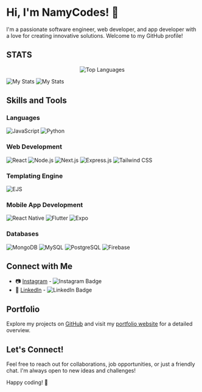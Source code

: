 
# Hi, I'm NamyCodes! 👋

I'm a passionate software engineer, web developer, and app developer with a love for creating innovative solutions. Welcome to my GitHub profile!

## STATS
<p align="center">
  <img align="center" src="https://github-readme-stats.vercel.app/api/top-langs/?username=namycodes&layout=compact&langs_count=8&theme=radical" alt="Top Languages">

![My Stats](https://github-readme-stats.vercel.app/api?username=namycodes&show_icons=true&theme=radical)  <!-- Commit Streak Section -->
![My Stats](https://github-readme-streak-stats.herokuapp.com/?user=namycodes&show_icons=true&theme=radical)
  
</p>

## Skills and Tools

### Languages
<p align="">
  <img src="https://img.shields.io/badge/-JavaScript-yellow?style=for-the-badge&logo=javascript&logoColor=white" alt="JavaScript">
  <img src="https://img.shields.io/badge/-Python-blue?style=for-the-badge&logo=python&logoColor=white" alt="Python">
</p>

### Web Development
<p align="row">
  <img src="https://img.shields.io/badge/-React-blue?style=for-the-badge&logo=react&logoColor=white" alt="React">
  <img src="https://img.shields.io/badge/-Node.js-green?style=for-the-badge&logo=node.js&logoColor=white" alt="Node.js">
  <img src="https://img.shields.io/badge/-Next.js-black?style=for-the-badge&logo=next.js&logoColor=white" alt="Next.js">
  <img src="https://img.shields.io/badge/-Express.js-gray?style=for-the-badge&logo=express&logoColor=white" alt="Express.js">
  <img src="https://img.shields.io/badge/-Tailwind%20CSS-blueviolet?style=for-the-badge&logo=tailwind-css&logoColor=white" alt="Tailwind CSS">
</p>

### Templating Engine
<p align="">
  <img src="https://img.shields.io/badge/-EJS-lightgrey?style=for-the-badge&logo=ejs&logoColor=white" alt="EJS">
</p>

### Mobile App Development
<p align="">
  <img src="https://img.shields.io/badge/-React%20Native-blue?style=for-the-badge&logo=react&logoColor=white" alt="React Native">
  <img src="https://img.shields.io/badge/-Flutter-blue?style=for-the-badge&logo=flutter&logoColor=white" alt="Flutter">
  <img src="https://img.shields.io/badge/-Expo-black?style=for-the-badge&logo=expo&logoColor=white" alt="Expo">
</p>

### Databases
<p align="">
  <img src="https://img.shields.io/badge/-MongoDB-green?style=for-the-badge&logo=mongodb&logoColor=white" alt="MongoDB">
  <img src="https://img.shields.io/badge/-MySQL-blue?style=for-the-badge&logo=mysql&logoColor=white" alt="MySQL">
  <img src="https://img.shields.io/badge/-PostgreSQL-blue?style=for-the-badge&logo=postgresql&logoColor=white" alt="PostgreSQL">
  <img src="https://img.shields.io/badge/-Firebase-yellow?style=for-the-badge&logo=firebase&logoColor=white" alt="Firebase">
</p>

## Connect with Me

- 📷 [Instagram](https://www.instagram.com/your_instagram_profile) - ![Instagram Badge](https://img.shields.io/badge/-Instagram-%23E4405F?style=flat-square&logo=instagram&logoColor=white)
- 💼 [LinkedIn](https://www.linkedin.com/in/namycodes) - ![LinkedIn Badge](https://img.shields.io/badge/-LinkedIn-blue?style=flat-square&logo=linkedin&logoColor=white)

## Portfolio

Explore my projects on [GitHub](https://github.com/namycodes) and visit my [portfolio website](https://namycodes.vercel.app) for a detailed overview.

## Let's Connect!

Feel free to reach out for collaborations, job opportunities, or just a friendly chat. I'm always open to new ideas and challenges!

Happy coding! 🚀

